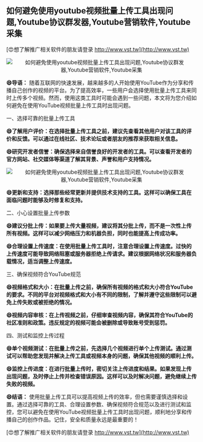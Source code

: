 ## **如何避免使用youtube视频批量上传工具出现问题,Youtube协议群发器,Youtube营销软件,Youtube采集**

[😍想了解推广相关软件的朋友请登录 http://www.vst.tw](http://www.vst.tw)

 <center><img src="https://vst.tw/MP4/tuiguang/png/5.png" alt="如何避免使用youtube视频批量上传工具出现问题,Youtube协议群发器,Youtube营销软件,Youtube采集"></center>

**😄导语：**
随着互联网的快速发展，越来越多的人开始使用YouTube作为分享和传播自己创作的视频的平台。为了提高效率，一些用户会选择使用批量上传工具来同时上传多个视频。然而，使用这类工具时可能会遇到一些问题，本文将为您介绍如何避免在使用YouTube视频批量上传工具时出现问题。

一、选择可靠的批量上传工具

**😄了解用户评价：在选择批量上传工具之前，建议先查看其他用户对该工具的评价和反馈。可以通过在线社区、技术论坛或者朋友的推荐来获取相关信息。**

**😄研究开发者信誉：确保选择来自信誉良好的开发者的工具。可以查看开发者的官方网站、社交媒体等渠道了解其背景、声誉和用户支持情况。**

 <center><img src="https://vst.tw/MP4/tuiguang/png/3.png" alt="如何避免使用youtube视频批量上传工具出现问题,Youtube协议群发器,Youtube营销软件,Youtube采集"></center>

**😄更新和支持：选择那些经常更新并提供技术支持的工具。这样可以确保工具在面临问题时能够及时修复和支持。**

二、小心设置批量上传参数

**😄建议分批上传：如果要上传大量视频，建议将其分批上传，而不是一次性上传所有视频。这样可以减少网络压力和机器负担，同时也能提高上传成功率。**

**😄合理设置上传速度：在使用批量上传工具时，注意合理设置上传速度。过快的上传速度可能导致网络阻塞或服务器拒绝上传请求。建议根据网络状况和服务器负载情况，适当调整上传速度。**

三、确保视频符合YouTube规范

**😄视频格式和大小：在批量上传之前，确保所有视频的格式和大小符合YouTube的要求。不同的平台对视频格式和大小有不同的限制，了解并遵守这些限制可以避免上传失败或被拒绝的情况。**

**😄视频内容审核：在上传视频之前，仔细审查视频内容，确保其符合YouTube的社区准则和政策。违反规定的视频可能会被删除或导致账号受到惩罚。**

四、测试和监控上传过程

**😄单个视频测试：在批量上传之前，先选择几个视频进行单个上传测试。通过测试可以帮助您发现并解决上传工具或视频本身的问题，确保其他视频的顺利上传。**

**😄监控上传进度：在进行批量上传时，密切关注上传进度和结果。如果发现上传出现问题，及时停止上传并检查错误原因。这样可以及时解决问题，避免继续上传失败的视频。**

**😄结语：**
使用批量上传工具可以提高视频上传的效率，但也需要谨慎选择和设置。通过选择可靠的工具、合理设置参数、确保视频符合规范以及进行测试和监控，您可以避免在使用YouTube视频批量上传工具时出现问题，顺利地分享和传播自己的创作作品。记住，安全和质量永远是最重要的！

[😍想了解推广相关软件的朋友请登录 http://www.vst.tw](http://www.vst.tw)



